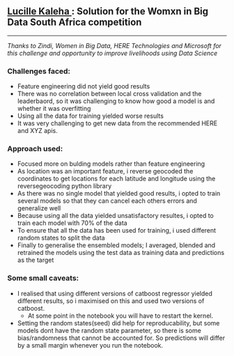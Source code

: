 ## [Lucille Kaleha ](https://www.linkedin.com/in/lucillekaleha/): **Solution for the Womxn in Big Data South Africa competition**


---
*Thanks to Zindi, Women in Big Data, HERE Technologies and Microsoft for this challenge and opportunity to improve livelihoods using Data Science*

### Challenges faced:
 - Feature engineering did not yield good results
 - There was no correlation between local cross validation and the leaderbaord, so it was challenging to know how good a model is and whether it was overfitting
 - Using all the data for training yielded worse results
 - It was very challenging to get new data from the recommended HERE and XYZ apis.
 
### Approach used:
 - Focused more on bulding models rather than feature engineering
 - As location was an important feature, i reverse geocoded the coordinates to get locations for each latitude and longitude using the reversegeocoding python library
 - As there was no single model that yielded good results, i opted to train several models so that they can cancel each others errors and generalize well
 - Because using all the data yielded unsatisfactory resultes, i opted to train each model with 70% of the data
 - To ensure that all the data has been used for training, i used different random states to split the data
 - Finally to generalise the ensembled models; I averaged, blended and retrained the models using the test data as training data and predictions as the target
 
### Some small caveats:
 - I realised that using different versions of catboost regressor yielded different results, so i maximised on this and used two versions of catboost.
    - At some point in the notebook you will have to restart the kernel.
 - Setting the random states(seed) did help for reproducability, but some models dont have the random state parameter, so there is some bias/randomness that cannot be accounted for. So predictions will differ by a small margin whenever you run the notebook.
 


